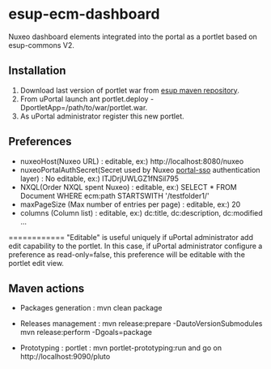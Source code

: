 # esup-ecm-dashboard

Nuxeo dashboard elements integrated into the portal as a portlet based on esup-commons V2.

## Installation

1. Download last version of portlet war from [esup maven repository](https://mvn.esup-portail.org/content/repositories/releases/org/esupportail/esup-portlet-intranet-web-springmvc-portlet/).
2. From uPortal launch ant portlet.deploy -DportletApp=/path/to/war/portlet.war.
3. As uPortal administrator register this new portlet.

## Preferences

+ nuxeoHost(Nuxeo URL) : editable, ex:) http://localhost:8080/nuxeo
+ nuxeoPortalAuthSecret(Secret used by Nuxeo [portal-sso](http://www.esup-portail.org/pages/viewpage.action?pageId=201097232) authentication layer) : No editable, ex:) ITJDrjUWLGZ1fNSil795
+ NXQL(Order NXQL spent Nuxeo) : editable, ex:) SELECT * FROM Document WHERE ecm:path STARTSWITH '/testfolder1/'
+ maxPageSize (Max number of entries per page) : editable, ex:) 20
+ columns (Column list) : editable, ex:) dc:title, dc:description, dc:modified ...

============
"Editable" is useful uniquely if uPortal administrator add edit capability to the portlet.
In this case, if uPortal administrator configure a preference as read-only=false, this preference will be editable with the portlet edit view.

## Maven actions
+ Packages generation :
mvn clean package

+ Releases management :
mvn release:prepare -DautoVersionSubmodules
mvn release:perform -Dgoals=package

+ Prototyping :
portlet :
 mvn portlet-prototyping:run
 and go on http://localhost:9090/pluto
